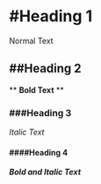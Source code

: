 # #Heading 1 

 Normal Text
 
## ##Heading 2

** **Bold Text** **

### ###Heading 3

*Italic Text*

#### ####Heading 4

***Bold and Italic Text***

